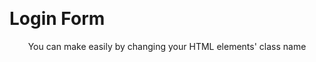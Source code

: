 
<p align="center">
	<a href="" title="">
	</a>
</p>
<br>
<p align="center">
	<h1>Login Form</h1>
</p>
<p align="center">You can make easily by changing your HTML elements' class name</p>


</p>

<p align="center">
	<a href="https://sites.google.com/s/1zUVZCB54G6bIIXxCOpP_jvt3aeFX66hb/p/1ty_jAOCFS3rsMJWFd-yCkOJRUl9vnWwN/edit">
	</a>
</p>

<br>

<br>
